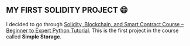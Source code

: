 ## MY FIRST SOLIDITY PROJECT :smile:
I decided to go through [Solidity, Blockchain, and Smart Contract Course – Beginner to Expert Python Tutorial](https://www.youtube.com/watch?v=M576WGiDBdQ). This is the first project in the course called __Simple Storage__.